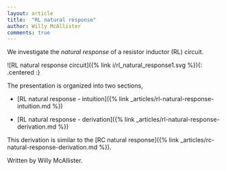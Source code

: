```yaml
---
layout: article
title:  "RL natural response"
author: Willy McAllister
comments: true
---
```


We investigate the *natural response* of a resistor inductor $(\text{RL})$ circuit. 

![RL natural response circuit]({% link i/rl_natural_response1.svg %}){: .centered :}

The presentation is organized into two sections,

* [RL natural response - intuition]({% link _articles/rl-natural-response-intuition.md %})

* [RL natural response - derivation]({% link _articles/rl-natural-response-derivation.md %}) 

This derivation is similar to the [RC natural response]({% link _articles/rc-natural-response-derivation.md %}).

Written by Willy McAllister.


